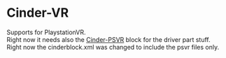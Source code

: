 # Cinder-VR

Supports for PlaystationVR.  
Right now it needs also the [Cinder-PSVR](https://github.com/seph14/Cinder-PSVR.git) block for the driver part stuff.  
Right now the cinderblock.xml was changed to include the psvr files only.
